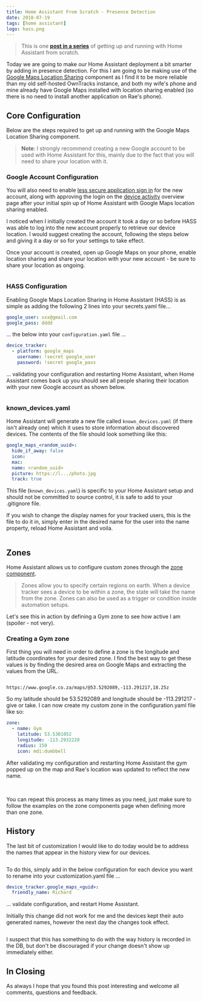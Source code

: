 ```yaml
---
title: Home Assistant From Scratch - Presence Detection
date: 2018-07-19
tags: [home assistant]
logo: hass.png
---
```


> This is one **[post in a series](/blog/2018/2018-06-27/)** of getting up and running with Home Assistant from scratch.

Today we are going to make our Home Assistant deployment a bit smarter by adding in presence detection. For this I am going to be making use of the [Google Maps Location Sharing](https://www.home-assistant.io/integrations/google_maps/) component as I find it to be more reliable than my old self-hosted OwnTracks instance, and both my wife's phone and mine already have Google Maps installed with location sharing enabled (so there is no need to install another application on Rae's phone).

## Core Configuration

Below are the steps required to get up and running with the Google Maps Location Sharing component.

> **Note**: I strongly recommend creating a new Google account to be used with Home Assistant for this, mainly due to the fact that you will need to share your location with it.

### Google Account Configuration

You will also need to enable [less secure application sign in](https://myaccount.google.com/lesssecureapps?pli=1&rapt=AEjHL4PmYNJjr7LhnWj_lt7RNWbWlRF2t9o63ABWOnZ4_hKtad_9LXD3C0v9ie3V7MeagABgpmi8r_v91ZUSqz64rMhfEoO86A) for the new account, along with approving the login on the [device activity](https://myaccount.google.com/device-activity) overview page after your initial spin up of Home Assistant with Google Maps location sharing enabled.

I noticed when I initially created the account it took a day or so before HASS was able to log into the new account properly to retrieve our device location. I would suggest creating the account, following the steps below and giving it a day or so for your settings to take effect.

Once your account is created, open up Google Maps on your phone, enable location sharing and share your location with your new account - be sure to share your location as ongoing.

<img src="./001.png" alt="" />

### HASS Configuration

Enabling Google Maps Location Sharing in Home Assistant (HASS) is as simple as adding the following 2 lines into your secrets.yaml file...

```yaml
google_user: xxx@gmail.com
google_pass: dddd
```

... the below into your `configuration.yaml` file ...

```yaml
device_tracker:
  - platform: google_maps
    username: !secret google_user
    password: !secret google_pass
```

... validating your configuration and restarting Home Assistant, when Home Assistant comes back up you should see all people sharing their location with your new Google account as shown below.

<img src="./002.png" alt="" />

### known_devices.yaml

Home Assistant will generate a new file called `known_devices.yaml` (if there isn't already one) which it uses to store information about discovered devices. The contents of the file should look something like this:

```yaml
google_maps_<random_uuid>:
  hide_if_away: false
  icon:
  mac:
  name: <random_uuid>
  picture: https://l.../photo.jpg
  track: true
```

This file (`known_devices.yaml`) is specific to your Home Assistant setup and should not be committed to source control, it is safe to add to your .gitignore file.

If you wish to change the display names for your tracked users, this is the file to do it in, simply enter in the desired name for the user into the name property, reload Home Assistant and voila.

<img src="./003.png" alt="" />

## Zones

Home Assistant allows us to configure custom zones through the [zone component](https://www.home-assistant.io/integrations/zone/).

> Zones allow you to specify certain regions on earth. When a device tracker sees a device to be within a zone, the state will take the name from the zone. Zones can also be used as a trigger or condition inside automation setups.

Let's see this in action by defining a Gym zone to see how active I am (spoiler - not very).

### Creating a Gym zone

First thing you will need in order to define a zone is the longitude and latitude coordinates for your desired zone. I find the best way to get these values is by finding the desired area on Google Maps and extracting the values from the URL.

<img src="./004.png" alt="" />

`https://www.google.co.za/maps/@53.5292089,-113.291217,18.25z`

So my latitude should be 53.5292089 and longitude should be -113.291217 - give or take. I can now create my custom zone in the configuration.yaml file like so:

```yaml
zone:
  - name: Gym
    latitude: 53.5301052
    longitude: -113.2932228
    radius: 150
    icon: mdi:dumbbell
```

After validating my configuration and restarting Home Assistant the gym popped up on the map and Rae's location was updated to reflect the new name.

<img src="./005.png" alt="" />

<img src="./006.png" alt="" />

You can repeat this process as many times as you need, just make sure to follow the examples on the zone components page when defining more than one zone.

## History

The last bit of customization I would like to do today would be to address the names that appear in the history view for our devices.

<img src="./007.png" alt="" />

To do this, simply add in the below configuration for each device you want to rename into your customization.yaml file ...

```yaml
device_tracker.google_maps_<guid>:
  friendly_name: Richard
```

... validate configuration, and restart Home Assistant.

Initially this change did not work for me and the devices kept their auto generated names, however the next day the changes took effect.

<img src="./008.png" alt="" />

I suspect that this has something to do with the way history is recorded in the DB, but don't be discouraged if your change doesn't show up immediately either.

## In Closing

As always I hope that you found this post interesting and welcome all comments, questions and feedback.
